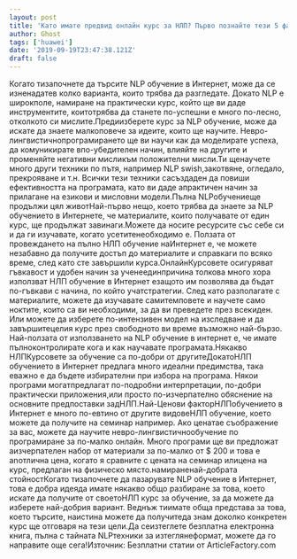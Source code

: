 ```yaml
---
layout: post
title: 'Като имате предвид онлайн курс за НЛП? Първо познайте тези 5 факта'
author: Ghost
tags: ['huawei']
date: '2019-09-19T23:47:38.121Z'
draft: false
---
```


Когато тизапочнете да търсите NLP обучение в Интернет, може да се изненадатев колко варианта, които трябва да разгледате. Докато NLP е широкполе, намиране на практически курс, който ще ви даде инструментите, коитотрябва да станете по-успешни е много по-лесно, отколкото си мислите.Предиизберете курс за NLP обучение, може да искате да знаете малкоповече за идеите, които ще научите. Невро-лингвистичнопрограмирането ще ви научи как да моделирате успеха, да комуникирате впо-убедителен начин, влияйте на другите и променяйте негативни мисликъм положителни мисли.Ти щенаучете много други техники по пътя, например NLP swish,закотвяне, огледало, прекрояване и т.н. Всички тези техники сасъздаден да повиши ефективността на програмата, като ви даде апрактичен начин за прилагане на езикови и мисловни модели.Пълна NLPобучениеще продължи цял животНай-първо нещо, което трябва да знаете за NLP обучението в Интернете, че материалите, които получавате от един курс, ще продължат завинаги.Можете да носите ресурсите със себе си и да ги изучавате, когато усетитенеобходимо е. Ползата от провеждането на пълно НЛП обучение наИнтернет е, че можете незабавно да получите достъп до материалите и справкаги по всяко време, след като сте завършили курса.ОнлайнКурсовете осигуряват гъвкавост и удобен начин за ученеединпричина толкова много хора използват НЛП обучение в Интернет езащото им позволява да бъдат по-гъвкави с начина, по който учатстратегии. След като разполагате с материалите, можете да изучавате самитемповете и научете само ноктите, които са ви необходими, за да ви преведете през всекиден. Или можете да изберете по-интензивен модел на изследване и да завършитецелия курс през свободното ви време възможно най-бързо. Най-ползата от използването на NLP обучение в интернет е, че имате пълноконтролирате кога и как научавате програмата.Някакво НЛПКурсовете за обучение са по-добри от другитеДокатоНЛП обучението в Интернет предлага много идеални предимства, така еважно е да бъдете избирателни при избора на програма. Някои програми могатпредлагат по-подробни интерпретации, по-добри практически приложения,или просто по-изчерпателно обяснение на основните предпоставки задНЛП.Най-Ценови факторНЛПобучението в Интернет е много по-евтино от другите видовеНЛП обучение, което можете да получите на семинар например. Ако ценатае съображение за вас, можете да научите невро-лингвистичнообучение по програмиране за по-малко онлайн. Много програми ще ви предложат aизчерпателен набор от материали за по-малко от $ 200 и това е anотлична цена, когато я сравните с цената на семинар илицена на курс, предлаган на физическо място.намираненай-добрата стойностКогато тизапочнете да пазарувате NLP обучение в Интернет, това е добра идеяда имате някакво общо разбиране за това, което искате да получите от своетоНЛП курс за обучение, за да можете да изберете най-добрия вариант. Веднъж тиимате обща представа за това, което търсите, наистина можете да получитеда знам доколко конкретен курс ще отговаря на тези цели.Да сеизтеглете безплатна електронна книга, пълна с тайната NLPтехники за изтеглянеформат, можете да го направите още сега!Източник: Безплатни статии от ArticleFactory.com
